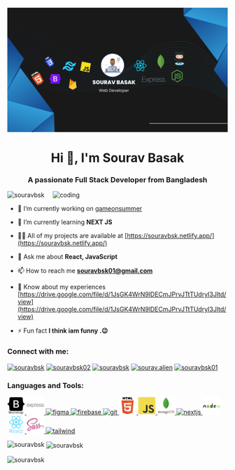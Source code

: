 
![logo](https://github.com/souravbsk/souravbsk/blob/main/banner.png)

<h1 align="center">Hi 👋, I'm Sourav Basak</h1>
<h3 align="center">A passionate Full Stack Developer from Bangladesh</h3>

<img align="right" alt="coding" width="400" src="https://user-images.githubusercontent.com/55389276/140866485-8fb1c876-9a8f-4d6a-98dc-08c4981eaf70.gif">

<p align="left"> <img src="https://komarev.com/ghpvc/?username=souravbsk&label=Profile%20views&color=0e75b6&style=flat" alt="souravbsk" /> </p>

- 🔭 I’m currently working on [gameonsummer](https://gameonsummer.web.app/)

- 🌱 I’m currently learning **NEXT JS**

- 👨‍💻 All of my projects are available at [https://souravbsk.netlify.app/](https://souravbsk.netlify.app/)

- 💬 Ask me about **React, JavaScript**

- 📫 How to reach me **souravbsk01@gmail.com**

- 📄 Know about my experiences [https://drive.google.com/file/d/1JsGK4WrN9lDECmJPrvJTtTUdryI3Jltd/view](https://drive.google.com/file/d/1JsGK4WrN9lDECmJPrvJTtTUdryI3Jltd/view)

- ⚡ Fun fact **I think iam funny .😉**

<h3 align="left">Connect with me:</h3>
<p align="left">
<a href="https://codepen.io/souravbsk" target="blank"><img align="center" src="https://raw.githubusercontent.com/rahuldkjain/github-profile-readme-generator/master/src/images/icons/Social/codepen.svg" alt="souravbsk" height="30" width="40" /></a>
<a href="https://twitter.com/souravbsk02" target="blank"><img align="center" src="https://raw.githubusercontent.com/rahuldkjain/github-profile-readme-generator/master/src/images/icons/Social/twitter.svg" alt="souravbsk02" height="30" width="40" /></a>
<a href="https://linkedin.com/in/souravbsk" target="blank"><img align="center" src="https://raw.githubusercontent.com/rahuldkjain/github-profile-readme-generator/master/src/images/icons/Social/linked-in-alt.svg" alt="souravbsk" height="30" width="40" /></a>
<a href="https://fb.com/sourav.alien" target="blank"><img align="center" src="https://raw.githubusercontent.com/rahuldkjain/github-profile-readme-generator/master/src/images/icons/Social/facebook.svg" alt="sourav.alien" height="30" width="40" /></a>
<a href="https://instagram.com/souravbsk01" target="blank"><img align="center" src="https://raw.githubusercontent.com/rahuldkjain/github-profile-readme-generator/master/src/images/icons/Social/instagram.svg" alt="souravbsk01" height="30" width="40" /></a>
</p>

<h3 align="left">Languages and Tools:</h3>
<p align="left"> <a href="https://getbootstrap.com" target="_blank" rel="noreferrer"> <img src="https://raw.githubusercontent.com/devicons/devicon/master/icons/bootstrap/bootstrap-plain-wordmark.svg" alt="bootstrap" width="40" height="40"/> </a> <a href="https://expressjs.com" target="_blank" rel="noreferrer"> <img src="https://raw.githubusercontent.com/devicons/devicon/master/icons/express/express-original-wordmark.svg" alt="express" width="40" height="40"/> </a> <a href="https://www.figma.com/" target="_blank" rel="noreferrer"> <img src="https://www.vectorlogo.zone/logos/figma/figma-icon.svg" alt="figma" width="40" height="40"/> </a> <a href="https://firebase.google.com/" target="_blank" rel="noreferrer"> <img src="https://www.vectorlogo.zone/logos/firebase/firebase-icon.svg" alt="firebase" width="40" height="40"/> </a> <a href="https://git-scm.com/" target="_blank" rel="noreferrer"> <img src="https://www.vectorlogo.zone/logos/git-scm/git-scm-icon.svg" alt="git" width="40" height="40"/> </a> <a href="https://www.w3.org/html/" target="_blank" rel="noreferrer"> <img src="https://raw.githubusercontent.com/devicons/devicon/master/icons/html5/html5-original-wordmark.svg" alt="html5" width="40" height="40"/> </a> <a href="https://developer.mozilla.org/en-US/docs/Web/JavaScript" target="_blank" rel="noreferrer"> <img src="https://raw.githubusercontent.com/devicons/devicon/master/icons/javascript/javascript-original.svg" alt="javascript" width="40" height="40"/> </a> <a href="https://www.mongodb.com/" target="_blank" rel="noreferrer"> <img src="https://raw.githubusercontent.com/devicons/devicon/master/icons/mongodb/mongodb-original-wordmark.svg" alt="mongodb" width="40" height="40"/> </a> <a href="https://nextjs.org/" target="_blank" rel="noreferrer"> <img src="https://cdn.worldvectorlogo.com/logos/nextjs-2.svg" alt="nextjs" width="40" height="40"/> </a> <a href="https://nodejs.org" target="_blank" rel="noreferrer"> <img src="https://raw.githubusercontent.com/devicons/devicon/master/icons/nodejs/nodejs-original-wordmark.svg" alt="nodejs" width="40" height="40"/> </a> <a href="https://reactjs.org/" target="_blank" rel="noreferrer"> <img src="https://raw.githubusercontent.com/devicons/devicon/master/icons/react/react-original-wordmark.svg" alt="react" width="40" height="40"/> </a> <a href="https://sass-lang.com" target="_blank" rel="noreferrer"> <img src="https://raw.githubusercontent.com/devicons/devicon/master/icons/sass/sass-original.svg" alt="sass" width="40" height="40"/> </a> <a href="https://tailwindcss.com/" target="_blank" rel="noreferrer"> <img src="https://www.vectorlogo.zone/logos/tailwindcss/tailwindcss-icon.svg" alt="tailwind" width="40" height="40"/> </a> </p>

<p><img align="left" src="https://github-readme-stats.vercel.app/api/top-langs?username=souravbsk&show_icons=true&locale=en&layout=compact" alt="souravbsk" /></p>

<p>&nbsp;<img align="center" src="https://github-readme-stats.vercel.app/api?username=souravbsk&show_icons=true&locale=en" alt="souravbsk" /></p>

<p><img align="center" src="https://github-readme-streak-stats.herokuapp.com/?user=souravbsk&" alt="souravbsk" /></p>
